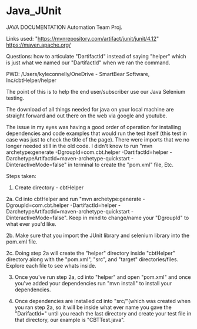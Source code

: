 # Java_JUnit
JAVA DOCUMENTATION
Automation Team Proj.



Links used: 
"https://mvnrepository.com/artifact/junit/junit/4.12"
https://maven.apache.org/


Questions: how to articulate "DartifactId" instead of saying "helper" which is just what we named our "DartifactId" when we ran the command.



PWD:
/Users/kyleconnelly/OneDrive - SmartBear Software, Inc/cbtHelper/helper

The point of this is to help the end user/subscriber use our Java Selenium testing.

The download of all things needed for java on your local machine are straight forward and out there on the web via google and youtube. 

The issue in my eyes was having a good order of operation for installing dependencies and code examples that would run the test itself (this test in case was just to check the title of the page). There were imports that we no longer needed still in the old code. I didn't know to run "mvn archetype:generate -DgroupId=com.cbt.helper -DartifactId=helper -DarchetypeArtifactId=maven-archetype-quickstart -DinteractiveMode=false" in terminal to create the "pom.xml" file, Etc.

Steps taken:
1. Create directory - cbtHelper

2a. Cd into cbtHelper and run "mvn archetype:generate -DgroupId=com.cbt.helper -DartifactId=helper -DarchetypeArtifactId=maven-archetype-quickstart -DinteractiveMode=false". Keep in mind to change/name your "DgroupId" to what ever you'd like.

2b. Make sure that you import the JUnit library and selenium library into the pom.xml file.

2c. Doing step 2a will create the "helper" directory inside "cbtHelper" directory along with the "pom.xml", "src", and "target" directories/files. Explore each file to see whats inside.

3. Once you've run step 2a, cd into "helper" and open "pom.xml" and once you've added your dependencies run "mvn install" to install your dependencies.

4. Once dependencies are installed cd into "src/"(which was created when you ran step 2a, so it will be inside what ever name you gave the "DarifactId=" until you reach the last directory and create your test file in that directory, our example is "CBTTest.java".


